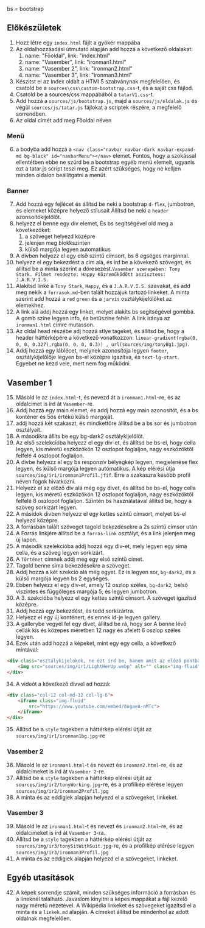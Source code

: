 bs = bootstrap

## Előkészületek

1. Hozz létre egy `index.html` fájlt a gyökér mappába
2. Az oldalhozzáadási útmutató alapján add hozzá a következő oldalakat:
   1. name: "Főoldal", link: "index.html"
   2. name: "Vasember", link: "ironman1.html"
   3. name: "Vasember 2", link: "ironman2.html"
   4. name: "Vasember 3", link: "ironman3.html"
3. Készitst el az Index oldalt a HTMl 5 szabványnak megfelelően, és csatold be a `sources\css\custom-bootstrap.css`-t, és a saját css fájlod.
4. Csatold be a sources/css mappábából a `tatarV1.css`-t.
5. Add hozzá a `sources/js/bootstrap.js`, majd a `sources/js/oldalak.js` és végül `sources/js/tatar.js` fájlokat a scriptek részére, a megfelelő sorrendben.
6. Az oldal címét add meg Főoldal néven
### Menü
6. a bodyba add hozzá a `<nav class="navbar navbar-dark navbar-expand-md bg-black" id="navbarMenu"></nav>` elemet. Fontos, hogy a szokással ellentétben ebbe ne szúrd be a bootstrap egyéb menü elemeit, ugyanis ezt a tatar.js script teszi meg. Ez azért szükséges, hogy ne kelljen minden oldalon beállítgatni a menüt.
### Banner
7. Add hozzá egy fejlécet és állítsd be neki a bootstrap `d-flex`, jumbotron, és elemeket középre helyező stílusait Állítsd be neki a `header` azonsoítókijelölőt.
8. helyezz el benne egy div elemet, És bs segítségével old meg a következőket:
   1. a szöveget helyezd középre
   2. jelenjen meg blokkszinten
   3. külső margója legyen automatikus
9.  A divben helyezz el egy első színtű címsort, bs 6 egséges marginnal. 
10. helyezz el egy bekezdést a cím alá, és írd be a kövekező szöveget, és állítsd be a minta szerint a döresezést.`Vasember szerepében: Tony Stark. Filmet rendezte: Happy Közreműködött aszisztens: J.A.R.V.I.S. `
11. Alakítsd linké a `Tony Stark`, `Happy`, és a `J.A.R.V.I.S.` szavakat, és add meg nekik a `forrasok.md`-ben talált hozzájuk tartozó linkeket. A minta szerint add hozzá a `red` `green` és a `jarvis` osztálykijelölőket az elemekhez.
12. A link alá addj hozzá egy linket, melyet alakíts bs segítségével gombbá. A gomb színe legyen info, és betűszíne fehér. A link iránya az `ironman1.html` címre mutasson.
13. Az oldal head részébe adj hozzá stlye tageket, és állítsd be, hogy a header háttérképére a következő vonatkozzon: `linear-gradient(rgba(0, 0, 0, 0.327),rgba(0, 0, 0, 0.3)) , url(sources/img/tonyBg1.jpg)`.
14. Addj hozzá egy láblécet, melynek azonosítója legyen `footer`, osztálykijelőlője legyen bs-el középre igazítva, és `text-lg-start`. Egyebet ne kezd vele, mert nem fog működni.
## Vasember 1
15. Másold le az `index.html`-t, és nevezd át a `ironman1.html`-re, és az oldalcímet is írd át `Vasember`-re.
16. Addj hozzá egy main elemet, és addj hozzá egy main azonosítót, és a bs konténer és 5ös értékű külső margóját.
17. addj hozzá két szakaszt, és mindkettőre állítsd be a bs sor és jumbotron osztályait.
18. A másodikra állíts be egy bg-dark2 osztálykijelölőt.
19. Az első szelekcióba helyezz el egy div-et, és állítsd be bs-el, hogy cella legyen, kis méretű eszközökön 12 oszlopot foglaljon, nagy eszközöktől felfelé 4 oszlopot foglaljon.
20. A divbe helyezz el egy bs responzív bélyegkép legyen, megjelenése flex legyen, és külső margója legyen autómatikus. A kép elérési útja `sources/img/ir1/iromnan1Profil.jfif`. Erre a szakaszra késöbb profil néven fogok hivatkozni.
21. Helyezz el az előző div alá még egy divet, és állítsd be bs-el, hogy cella legyen, kis méretű eszközökön 12 oszlopot foglaljon, nagy eszközöktől felfelé 8 oszlopot foglaljon. Színtén bs használatával állítsd be, hogy a szöveg sorkizárt legyen.
22. A másidok divben helyezz el egy kettes színtű címsort, melyet bs-el helyezd középre.
23. A forrásban talált szöveget tagold bekezdésekre a 2s színtű címsor után
24. A Forrás linkjére állítsd be a `forras-link` osztályt, és a link jelenjen meg új lapon.
25. A második szelekcióba addj hozzá egy div-et, mely legyen egy sima cella, és a szöveg legyen sorkizárt.
26. A `Történet` címnek addj meg egy első színtű címet.
27. Tagold benne sima bekezdésekre a szöveget.
28. Addj hozzá a két szekció alá még egyet. Ez is legyen sor, `bg-dark2`, és a külső margója legyen bs 2 egységes.
29. Ebben helyezz el egy div-et, amely 12 oszlop széles, `bg-dark2`, belső viszintes és függőleges margója 5, és legyen jumbotron.
30. A 3. szekcióba helyezz el egy kettes színtű címsort. A szöveget igazítsd középre.
31. Addj hozzá egy bekezdést, és tedd sorkizártra.
32. Helyezz el egy új konténert, és ennek id-je legyen gallery.
33. A gallerybe vegyél fel egy divet, állítsd be rá, hogy sor A benne lévő cellák kis és közepes méretben 12 nagy és afelett 6 oszlop széles legyen.
34. Ezek után add hozzá a képeket, mint egy egy cella, a következő mintával:
```html
<div class="osztálykijelokok, ne ezt írd be, hanem amit az előző pontban kértem">
    <img src="sources/img/ir1/LightHerUp.webp" alt="" class="img-fluid">
</div>
```
34. A videót a következő divvel ad hozzá:
```html 
<div class="col-12 col-md-12 col-lg-6">
    <iframe class="img-fluid"
        src="https://www.youtube.com/embed/8ugaeA-nMTc">
    </iframe>
</div>
```
35. Állítsd be a `style` tagekben a háttérkép elérési útját az `sources/img/ir1/ironman1bg.jpg`-re 
### Vasember 2
36. Másold le az `ironman1.html`-t és nevezt és `ironman2.html`-re, és az oldalcímeket is írd át `Vasember 2`-re.
37. Állítsd be a `style` tagekben a háttérkép elérési útját az `sources/img/ir2/tonyWorking.jpg`-re, és a profilkép elérése legyen `sources/img/ir2/ironman2Profil.jpg`
38. A minta és az eddigiek alapján helyezd el a szövegeket, linkeket.
### Vasember 3
39. Másold le az `ironman1.html`-t és nevezt és `ironman2.html`-re, és az oldalcímeket is írd át `Vasember 3`-ra.
40. Állítsd be a `style` tagekben a háttérkép elérési útját az `sources/img/ir3/tonySitWithSuit.jpg`-re, és a profilkép elérése legyen `sources/img/ir3/ironman3Profil.jpg`
41. A minta és az eddigiek alapján helyezd el a szövegeket, linkeket.
## Egyéb utasítások
42.  A képek sorrendje számít, minden szükséges információ a forrásban és a lineknél található. Javaslom kinyitni a képes mappákat a fájl kezelő nagy méretű nézetével. A Wikipédia linkeket és szövegeket igazítsd el a minta és a `linkek.md` alapján. A címeket állítsd be mindenhol az adott oldalnak megfelelően.